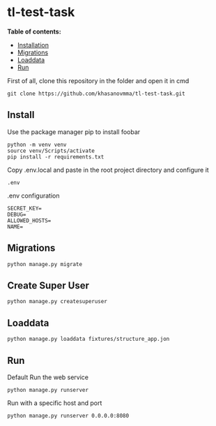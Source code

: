 # tl-test-task

**Table of contents:**
- [Installation](#install)
- [Migrations](#migrations)
- [Loaddata](#loaddata)
- [Run](#run)


First of all, clone this repository in the folder and open it in cmd

```
git clone https://github.com/khasanovmma/tl-test-task.git
```

## Install

Use the package manager pip to install foobar

```
python -m venv venv
source venv/Scripts/activate
pip install -r requirements.txt
```


Copy .env.local and paste in the root project directory and configure it

```
.env
```

.env configuration

```
SECRET_KEY=
DEBUG=
ALLOWED_HOSTS=
NAME=
```

## Migrations
```
python manage.py migrate
```

## Create Super User
```
python manage.py createsuperuser
```

## Loaddata
```
python manage.py loaddata fixtures/structure_app.jon
```


## Run

Default Run the web service
```
python manage.py runserver
```

Run with a specific host and port
```
python manage.py runserver 0.0.0.0:8080
```